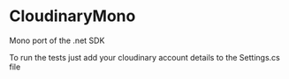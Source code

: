 CloudinaryMono
==============

Mono port of the .net SDK

To run the tests just add your cloudinary account details to the Settings.cs file 
